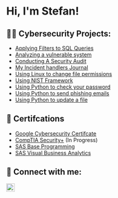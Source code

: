 <h1>Hi, I'm Stefan!</h1>

<h2>👨‍💻 Cybersecurity Projects:</h2>

-  [Applying Filters to SQL Queries](https://github.com/stef20p/Applying-filters-to-SQL-Queries)
-  [Analyzing a vulnerable system](https://github.com/stef20p/Analysis-of-a-vulnerable-system/tree/main)
-  [Conducting A Security Audit](https://github.com/stef20p/Conducting-a-Security-Audit/tree/main)
-  [My Incident handlers Journal](https://github.com/stef20p/Incident-Handler-s-Journal)
-  [Using Linux to change file permissions](https://github.com/stef20p/Using-Linux-for-file-permissions)  
-  [Using NIST Framework](https://github.com/stef20p/NIST-Framework-to-respond-to-an-incident)
-  [Using Python to check your password](https://github.com/stef20p/HaveIBeenPwned) 
-  [Using Python to send phishing emails](https://github.com/stef20p/Using-Python-to-send-Phishing-Emails)
-  [Using Python to update a file](https://github.com/stef20p/Updating-a-file-through-Python)
 

<h2>📃 Certifcations </h2> 


- [Google Cybersecurity Certifcate](https://www.credly.com/badges/a3d4e7ed-b778-4818-ac1a-22b15c58bedc)
- [CompTIA Security+](https://www.comptia.org/certifications/security) (In Progress)
- [SAS Base Programming](https://www.credly.com/badges/a381224c-1fe7-4df5-98b4-e116de50b849/public_url)
- [SAS Visual Business Analytics](https://www.credly.com/badges/68f040c3-380f-46bc-a7e7-960b1dcb57fa/public_url)
<h2> 🤳 Connect with me:</h2>

[<img align="left" alt="JoshMadakor | LinkedIn" width="22px" src="https://cdn.jsdelivr.net/npm/simple-icons@v3/icons/linkedin.svg" />][linkedin]

[linkedin]: https://www.linkedin.com/in/stefan-paunovic-b06784257/

<!--
**joshmadakor1/joshmadakor1** is a ✨ _special_ ✨ repository because its `README.md` (this file) appears on your GitHub profile.

Here are some ideas to get you started:

- 🔭 I’m currently working on ...
- 🌱 I’m currently learning ...
- 👯 I’m looking to collaborate on ...
- 🤔 I’m looking for help with ...
- 💬 Ask me about ...
- 📫 How to reach me: ...
- 😄 Pronouns: ...
- ⚡ Fun fact: ...
-->
